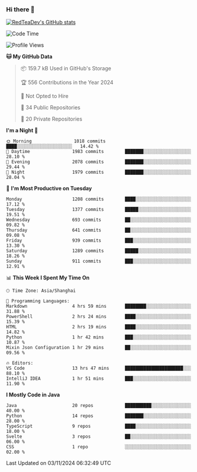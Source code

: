 ### Hi there 👋

<!--
**RedTeaDev/RedTeaDev** is a ✨ _special_ ✨ repository because its `README.md` (this file) appears on your GitHub profile.

Here are some ideas to get you started:

- 🔭 I’m currently working on ...
- 🌱 I’m currently learning ...
- 👯 I’m looking to collaborate on ...
- 🤔 I’m looking for help with ...
- 💬 Ask me about ...
- 📫 How to reach me: ...
- 😄 Pronouns: ...
- ⚡ Fun fact: ...
-->

<!--
[![wakatime](https://wakatime.com/badge/user/6b101ed0-04c0-4490-9283-eb61f2efff96.svg)](https://wakatime.com/@6b101ed0-04c0-4490-9283-eb61f2efff96)
!-->

[![RedTeaDev's GitHub stats](https://github-readme-stats.vercel.app/api?username=RedTeaDev\&include_all_commits=true)](https://github.com/anuraghazra/github-readme-stats)
<!--
[![willianrod's wakatime stats](https://github-readme-stats.vercel.app/api/wakatime?username=RedTeaDev)](https://github.com/anuraghazra/github-readme-stats)
!-->
<!--START_SECTION:waka-->
![Code Time](http://img.shields.io/badge/Code%20Time-2%2C686%20hrs%2036%20mins-blue)

![Profile Views](http://img.shields.io/badge/Profile%20Views-0-blue)

**🐱 My GitHub Data** 

> 📦 159.7 kB Used in GitHub's Storage 
 > 
> 🏆 556 Contributions in the Year 2024
 > 
> 🚫 Not Opted to Hire
 > 
> 📜 34 Public Repositories 
 > 
> 🔑 20 Private Repositories 
 > 
**I'm a Night 🦉** 

```text
🌞 Morning                1018 commits        ████░░░░░░░░░░░░░░░░░░░░░   14.42 % 
🌆 Daytime                1983 commits        ███████░░░░░░░░░░░░░░░░░░   28.10 % 
🌃 Evening                2078 commits        ███████░░░░░░░░░░░░░░░░░░   29.44 % 
🌙 Night                  1979 commits        ███████░░░░░░░░░░░░░░░░░░   28.04 % 
```
📅 **I'm Most Productive on Tuesday** 

```text
Monday                   1208 commits        ████░░░░░░░░░░░░░░░░░░░░░   17.12 % 
Tuesday                  1377 commits        █████░░░░░░░░░░░░░░░░░░░░   19.51 % 
Wednesday                693 commits         ██░░░░░░░░░░░░░░░░░░░░░░░   09.82 % 
Thursday                 641 commits         ██░░░░░░░░░░░░░░░░░░░░░░░   09.08 % 
Friday                   939 commits         ███░░░░░░░░░░░░░░░░░░░░░░   13.30 % 
Saturday                 1289 commits        █████░░░░░░░░░░░░░░░░░░░░   18.26 % 
Sunday                   911 commits         ███░░░░░░░░░░░░░░░░░░░░░░   12.91 % 
```


📊 **This Week I Spent My Time On** 

```text
🕑︎ Time Zone: Asia/Shanghai

💬 Programming Languages: 
Markdown                 4 hrs 59 mins       ████████░░░░░░░░░░░░░░░░░   31.88 % 
PowerShell               2 hrs 24 mins       ████░░░░░░░░░░░░░░░░░░░░░   15.39 % 
HTML                     2 hrs 19 mins       ████░░░░░░░░░░░░░░░░░░░░░   14.82 % 
Python                   1 hr 42 mins        ███░░░░░░░░░░░░░░░░░░░░░░   10.87 % 
Mixin Json Configuration 1 hr 29 mins        ██░░░░░░░░░░░░░░░░░░░░░░░   09.56 % 

🔥 Editors: 
VS Code                  13 hrs 47 mins      ██████████████████████░░░   88.10 % 
IntelliJ IDEA            1 hr 51 mins        ███░░░░░░░░░░░░░░░░░░░░░░   11.90 % 
```

**I Mostly Code in Java** 

```text
Java                     20 repos            ██████████░░░░░░░░░░░░░░░   40.00 % 
Python                   14 repos            ███████░░░░░░░░░░░░░░░░░░   28.00 % 
TypeScript               9 repos             ████░░░░░░░░░░░░░░░░░░░░░   18.00 % 
Svelte                   3 repos             ██░░░░░░░░░░░░░░░░░░░░░░░   06.00 % 
CSS                      1 repo              ░░░░░░░░░░░░░░░░░░░░░░░░░   02.00 % 
```




 Last Updated on 03/11/2024 06:32:49 UTC
<!--END_SECTION:waka-->


